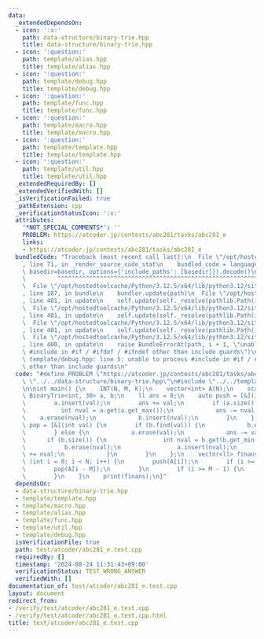 ```yaml
---
data:
  _extendedDependsOn:
  - icon: ':x:'
    path: data-structure/binary-trie.hpp
    title: data-structure/binary-trie.hpp
  - icon: ':question:'
    path: template/alias.hpp
    title: template/alias.hpp
  - icon: ':question:'
    path: template/debug.hpp
    title: template/debug.hpp
  - icon: ':question:'
    path: template/func.hpp
    title: template/func.hpp
  - icon: ':question:'
    path: template/macro.hpp
    title: template/macro.hpp
  - icon: ':question:'
    path: template/template.hpp
    title: template/template.hpp
  - icon: ':question:'
    path: template/util.hpp
    title: template/util.hpp
  _extendedRequiredBy: []
  _extendedVerifiedWith: []
  _isVerificationFailed: true
  _pathExtension: cpp
  _verificationStatusIcon: ':x:'
  attributes:
    '*NOT_SPECIAL_COMMENTS*': ''
    PROBLEM: https://atcoder.jp/contests/abc281/tasks/abc281_e
    links:
    - https://atcoder.jp/contests/abc281/tasks/abc281_e
  bundledCode: "Traceback (most recent call last):\n  File \"/opt/hostedtoolcache/Python/3.12.5/x64/lib/python3.12/site-packages/onlinejudge_verify/documentation/build.py\"\
    , line 71, in _render_source_code_stat\n    bundled_code = language.bundle(stat.path,\
    \ basedir=basedir, options={'include_paths': [basedir]}).decode()\n          \
    \         ^^^^^^^^^^^^^^^^^^^^^^^^^^^^^^^^^^^^^^^^^^^^^^^^^^^^^^^^^^^^^^^^^^^^^^^^^^^^^^^^^\n\
    \  File \"/opt/hostedtoolcache/Python/3.12.5/x64/lib/python3.12/site-packages/onlinejudge_verify/languages/cplusplus.py\"\
    , line 187, in bundle\n    bundler.update(path)\n  File \"/opt/hostedtoolcache/Python/3.12.5/x64/lib/python3.12/site-packages/onlinejudge_verify/languages/cplusplus_bundle.py\"\
    , line 401, in update\n    self.update(self._resolve(pathlib.Path(included), included_from=path))\n\
    \  File \"/opt/hostedtoolcache/Python/3.12.5/x64/lib/python3.12/site-packages/onlinejudge_verify/languages/cplusplus_bundle.py\"\
    , line 401, in update\n    self.update(self._resolve(pathlib.Path(included), included_from=path))\n\
    \  File \"/opt/hostedtoolcache/Python/3.12.5/x64/lib/python3.12/site-packages/onlinejudge_verify/languages/cplusplus_bundle.py\"\
    , line 401, in update\n    self.update(self._resolve(pathlib.Path(included), included_from=path))\n\
    \  File \"/opt/hostedtoolcache/Python/3.12.5/x64/lib/python3.12/site-packages/onlinejudge_verify/languages/cplusplus_bundle.py\"\
    , line 400, in update\n    raise BundleErrorAt(path, i + 1, \"unable to process\
    \ #include in #if / #ifdef / #ifndef other than include guards\")\nonlinejudge_verify.languages.cplusplus_bundle.BundleErrorAt:\
    \ template/debug.hpp: line 5: unable to process #include in #if / #ifdef / #ifndef\
    \ other than include guards\n"
  code: "#define PROBLEM \"https://atcoder.jp/contests/abc281/tasks/abc281_e\"\n#include\
    \ \"../../data-structure/binary-trie.hpp\"\n#include \"../../template/template.hpp\"\
    \n\nint main() {\n    INT(N, M, K);\n    vector<int> A(N);\n    scan(A);\n   \
    \ BinaryTrie<int, 30> a, b;\n    ll ans = 0;\n    auto push = [&](int val) {\n\
    \        a.insert(val);\n        ans += val;\n        if (a.size() > K) {\n  \
    \          int nval = a.get(a.get_max());\n            ans -= nval;\n        \
    \    a.erase(nval);\n            b.insert(nval);\n        }\n    };\n    auto\
    \ pop = [&](int val) {\n        if (b.find(val)) {\n            b.erase(val);\n\
    \        } else {\n            a.erase(val);\n            ans -= val;\n      \
    \      if (b.size()) {\n                int nval = b.get(b.get_min());\n     \
    \           b.erase(nval);\n                a.insert(nval);\n                ans\
    \ += nval;\n            }\n        }\n    };\n    vector<ll> finans;\n    for\
    \ (int i = 0; i < N; i++) {\n        push(A[i]);\n        if (i >= M) {\n    \
    \        pop(A[i - M]);\n        }\n        if (i >= M - 1) {\n            finans.push_back(ans);\n\
    \        }\n    }\n    print(finans);\n}"
  dependsOn:
  - data-structure/binary-trie.hpp
  - template/template.hpp
  - template/macro.hpp
  - template/alias.hpp
  - template/func.hpp
  - template/util.hpp
  - template/debug.hpp
  isVerificationFile: true
  path: test/atcoder/abc281_e.test.cpp
  requiredBy: []
  timestamp: '2024-08-24 11:31:43+09:00'
  verificationStatus: TEST_WRONG_ANSWER
  verifiedWith: []
documentation_of: test/atcoder/abc281_e.test.cpp
layout: document
redirect_from:
- /verify/test/atcoder/abc281_e.test.cpp
- /verify/test/atcoder/abc281_e.test.cpp.html
title: test/atcoder/abc281_e.test.cpp
---
```

